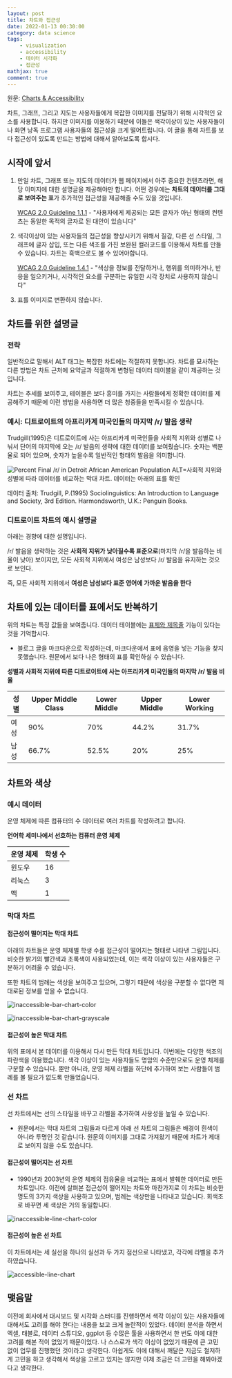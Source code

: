 ```yaml
---
layout: post
title: 차트와 접근성
date: 2022-01-13 00:30:00
category: data science
tags:
    - visualization
    - accessibility
    - 데이터 시각화
    - 접근성
mathjax: true
comment: true
---
```


원문: [Charts & Accessibility](https://accessibility.psu.edu/images/charts/)

차트, 그래프, 그리고 지도는 사용자들에게 복잡한 이미지를 전달하기 위해 시각적인 요소를 사용합니다. 하지만 이미지를 이용하기 때문에 이들은 색각이상이 있는 사용자들이나 화면 낭독 프로그램 사용자들의 접근성을 크게 떨어트립니다. 이 글을 통해 차트를 보다 접근성이 있도록 만드는 방법에 대해서 알아보도록 합시다.

## 시작에 앞서

1. 만일 차트, 그래프 또는 지도의 데이터가 웹 페이지에서 아주 중요한 컨텐츠라면, 해당 이미지에 대한 설명글을 제공해야만 합니다. 어떤 경우에는 **차트의 데이터를 그대로 보여주는 표**가 추가적인 접근성을 제공해줄 수도 있을 것입니다.

    [WCAG 2.0 Guideline 1.1.1](https://www.w3.org/WAI/WCAG21/Understanding/non-text-content.html) - "사용자에게 제공되는 모든 글자가 아닌 형태의 컨텐츠는 동일한 목적의 글자로 된 대안이 있습니다"

2. 색각이상이 있는 사용자들의 접근성을 향상시키기 위해서 질감, 다른 선 스타일, 그래프에 글자 삽입, 또는 다른 색조를 가진 보완된 컬러코드를 이용해서 차트를 만들 수 있습니다. 차트는 흑백으로도 볼 수 있어야합니다.

    [WCAG 2.0 Guideline 1.4.1](https://www.w3.org/TR/UNDERSTANDING-WCAG20/visual-audio-contrast-without-color.html) - "색상을 정보를 전달하거나, 행위를 의미하거나, 반응을 일으키거나, 시각적인 요소를 구분하는 유일한 시각 장치로 사용하지 않습니다"

3. 표를 이미지로 변환하지 않습니다.

## 차트를 위한 설명글

### 전략

일반적으로 말해서 ALT 태그는 복잡한 차트에는 적절하지 못합니다. 차트를 묘사하는 다른 방법은 차트 근처에 요약글과 적절하게 변형된 데이터 테이블을 같이 제공하는 것입니다.

차트는 추세를 보여주고, 테이블은 보다 흥미를 가지는 사람들에게 정확한 데이터를 제공해주기 때문에 이런 방법을 사용하면 더 많은 청중들을 만족시킬 수 있습니다.

### 예시: 디트로이트의 아프리카계 미국인들의 마지막 /r/ 발음 생략

Trudgill(1995)은 디트로이트에 사는 아프리카계 미국인들을 사회적 지위와 성별로 나눠서 단어의 마지막에 오는 /r/ 발음의 생략에 대한 데이터를 보여줬습니다. 숫자는 백분율로 되어 있으며, 숫자가 높을수록 일반적인 형태의 발음을 의미합니다.

![Percent Final /r/ in Detroit African American Population](https://accessibility.psu.edu/wp-content/uploads/sites/7691/2014/12/DetroitRChart.png)
ALT=사회적 지위와 성별에 따라 데이터를 비교하는 막대 차트. 데이터는 아래의 표를 확인

데이터 출처:  Trudgill, P.(1995) Sociolinguistics: An Introduction to Language and Society, 3rd Edition. Harmondsworth, U.K.: Penguin Books.

### 디트로이트 차트의 예시 설명글

아래는 경향에 대한 설명입니다.

/r/ 발음을 생략하는 것은 **사회적 지위가 낮아질수록 표준으로**(마지막 /r/을 발음하는 비율이 낮아) 보이지만, 모든 사회적 지위에서 여성은 남성보다 /r/ 발음을 유지하는 것으로 보인다.

즉, 모든 사회적 지위에서 **여성은 남성보다 표준 영어에 가까운 발음을 한다**

## 차트에 있는 데이터를 표에서도 반복하기

위의 차트는 특정 값들을 보여줍니다. 데이터 테이블에는 [표제와 제목줄](https://accessibility.psu.edu/tables/) 기능이 있다는 것을 기억합시다.

- 블로그 글을 마크다운으로 작성하는데, 마크다운에서 표에 음영을 넣는 기능을 찾지 못했습니다. 원문에서 보다 나은 형태의 표를 확인하실 수 있습니다.

**성별과 사회적 지위에 따른 디트로이트에 사는 아프리카계 미국인들의 마지막 /r/ 발음 비율**

| 성별 | Upper Middle Class | Lower Middle | Upper Middle | Lower Working |
|--------|-----------|--------|------|-|
| 여성 | 90% | 70% | 44.2% | 31.7% |
| 남성 | 66.7% | 52.5% | 20% | 25% |

## 차트와 색상

### 예시 데이터

운영 체제에 따른 컴퓨터의 수 데이터로 여러 차트를 작성하려고 합니다.

**언어학 세미나에서 선호하는 컴퓨터 운영 체제**

| 운영 체제 | 학생 수 |
|---------|-------|
| 윈도우 | 16 |
| 리눅스 | 3 |
| 맥 | 1 |

### 막대 차트

#### 접근성이 떨어지는 막대 차트

아래의 차트들은 운영 체제별 학생 수를 접근성이 떨어지는 형태로 나타낸 그림입니다. 비슷한 밝기의 빨간색과 초록색이 사용되었는데, 이는 색각 이상이 있는 사용자들은 구분하기 어려울 수 있습니다.

또한 차트의 범례는 색상을 보여주고 있으며, 그렇기 때문에 색상을 구분할 수 없다면 제대로된 정보를 얻을 수 없습니다.

![inaccessible-bar-chart-color](https://accessibility.psu.edu/wp-content/uploads/sites/7691/2014/12/chartbarcolor.jpg)

![inaccessible-bar-chart-grayscale](https://accessibility.psu.edu/wp-content/uploads/sites/7691/2014/12/chartbarbw.gif)

#### 접근성이 높은 막대 차트

위의 표에서 본 데이터를 이용해서 다시 만든 막대 차트입니다. 이번에는 다양한 색조의 파란색을 이용했습니다. 색각 이상이 있는 사용자들도 명암의 수준만으로도 운영 체제를 구분할 수 있습니다. 뿐만 아니라, 운영 체제 라벨을 하단에 추가하여 보는 사람들이 범례를 볼 필요가 없도록 만들었습니다.

### 선 차트

선 차트에서는 선의 스타일을 바꾸고 라벨을 추가하여 사용성을 높일 수 있습니다.

- 원문에서는 막대 차트의 그림들과 다르게 아래 선 차트의 그림들은 배경이 흰색이 아니라 투명인 것 같습니다. 원문의 이미지를 그대로 가져왔기 때문에 차트가 제대로 보이지 않을 수도 있습니다.

#### 접근성이 떨어지는 선 차트

- 1990년과 2003년의 운영 체제의 점유율을 비교하는 표에서 발췌한 데이터로 만든 차트입니다. 이전에 살펴본 접근성이 떨어지는 차트와 마찬가지로 이 차트는 비슷한 명도의 3가지 색상을 사용하고 있으며, 범례는 색상만을 나타내고 있습니다. 회색조로 바꾸면 세 색상은 거의 동일합니다.

![inaccessible-line-chart-color](https://accessibility.psu.edu/wp-content/uploads/sites/7691/2014/12/chartlinbad.gif)

#### 접근성이 높은 선 차트

이 차트에서는 세 실선을 하나의 실선과 두 가지 점선으로 나타냈고, 각각에 라벨을 추가하였습니다.

![accessible-line-chart](https://accessibility.psu.edu/wp-content/uploads/sites/7691/2014/12/LineChart.gif)

## 맺음말

이전에 회사에서 대시보드 및 시각화 스터디를 진행하면서 색각 이상이 있는 사용자들에 대해서도 고려를 해야 한다는 내용을 보고 크게 놀란적이 있었다. 데이터 분석을 하면서 엑셀, 태블로, 데이터 스튜디오, ggplot 등 수많은 툴을 사용하면서 한 번도 이에 대한 고려를 해본 적이 없었기 때문이었다. 나 스스로가 색각 이상이 없었기 때문에 큰 고민 없이 업무를 진행했던 것이라고 생각한다. 아쉽게도 이에 대해서 깨달은 지금도 철저하게 고민을 하고 생각해서 색상을 고르고 있지는 않지만 이제 조금은 더 고민을 해봐야겠다고 생각한다.
